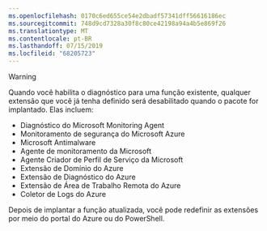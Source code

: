 ```yaml
---
ms.openlocfilehash: 0170c6ed655ce54e2dbadf57341dff56616186ec
ms.sourcegitcommit: 748d9cd7328a30f8c80ce42198a94a4b5e869f26
ms.translationtype: MT
ms.contentlocale: pt-BR
ms.lasthandoff: 07/15/2019
ms.locfileid: "68205723"
---
```

> [!WARNING]
> Quando você habilita o diagnóstico para uma função existente, qualquer extensão que você já tenha definido será desabilitado quando o pacote for implantado. Elas incluem:
>
> * Diagnóstico do Microsoft Monitoring Agent
> * Monitoramento de segurança do Microsoft Azure
> * Microsoft Antimalware                 
> * Agente de monitoramento da Microsoft
> * Agente Criador de Perfil de Serviço da Microsoft      
> * Extensão de Domínio do Azure        
> * Extensão de Diagnóstico do Azure   
> * Extensão de Área de Trabalho Remota do Azure
> * Coletor de Logs do Azure
>
> Depois de implantar a função atualizada, você pode redefinir as extensões por meio do portal do Azure ou do PowerShell.
>
